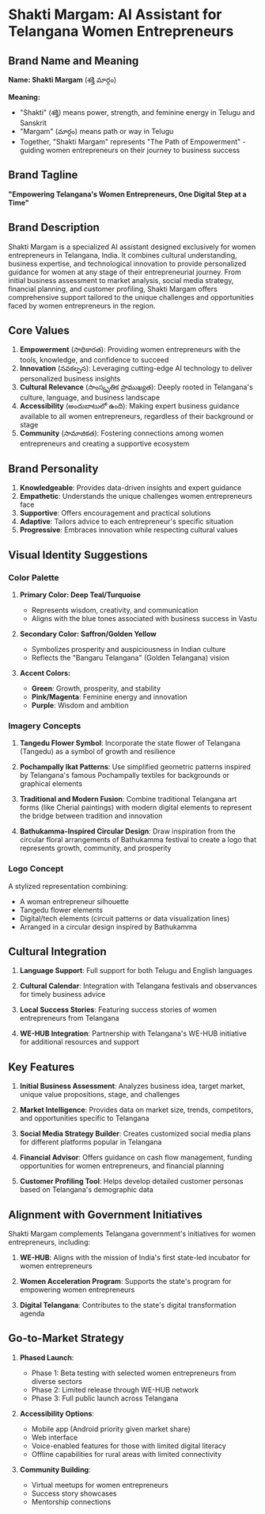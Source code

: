 # Shakti Margam: AI Assistant for Telangana Women Entrepreneurs

## Brand Name and Meaning

**Name: Shakti Margam** (శక్తి మార్గం)

**Meaning:**
- "Shakti" (శక్తి) means power, strength, and feminine energy in Telugu and Sanskrit
- "Margam" (మార్గం) means path or way in Telugu
- Together, "Shakti Margam" represents "The Path of Empowerment" - guiding women entrepreneurs on their journey to business success

## Brand Tagline

**"Empowering Telangana's Women Entrepreneurs, One Digital Step at a Time"**

## Brand Description

Shakti Margam is a specialized AI assistant designed exclusively for women entrepreneurs in Telangana, India. It combines cultural understanding, business expertise, and technological innovation to provide personalized guidance for women at any stage of their entrepreneurial journey. From initial business assessment to market analysis, social media strategy, financial planning, and customer profiling, Shakti Margam offers comprehensive support tailored to the unique challenges and opportunities faced by women entrepreneurs in the region.

## Core Values

1. **Empowerment** (సాధికారత): Providing women entrepreneurs with the tools, knowledge, and confidence to succeed
2. **Innovation** (నవకల్పన): Leveraging cutting-edge AI technology to deliver personalized business insights
3. **Cultural Relevance** (సాంస్కృతిక ప్రాముఖ్యత): Deeply rooted in Telangana's culture, language, and business landscape
4. **Accessibility** (అందుబాటులో ఉంది): Making expert business guidance available to all women entrepreneurs, regardless of their background or stage
5. **Community** (సామాజికత): Fostering connections among women entrepreneurs and creating a supportive ecosystem

## Brand Personality

1. **Knowledgeable**: Provides data-driven insights and expert guidance
2. **Empathetic**: Understands the unique challenges women entrepreneurs face
3. **Supportive**: Offers encouragement and practical solutions
4. **Adaptive**: Tailors advice to each entrepreneur's specific situation
5. **Progressive**: Embraces innovation while respecting cultural values

## Visual Identity Suggestions

### Color Palette

1. **Primary Color: Deep Teal/Turquoise**
   - Represents wisdom, creativity, and communication
   - Aligns with the blue tones associated with business success in Vastu

2. **Secondary Color: Saffron/Golden Yellow**
   - Symbolizes prosperity and auspiciousness in Indian culture
   - Reflects the "Bangaru Telangana" (Golden Telangana) vision

3. **Accent Colors:**
   - **Green**: Growth, prosperity, and stability
   - **Pink/Magenta**: Feminine energy and innovation
   - **Purple**: Wisdom and ambition

### Imagery Concepts

1. **Tangedu Flower Symbol**: Incorporate the state flower of Telangana (Tangedu) as a symbol of growth and resilience

2. **Pochampally Ikat Patterns**: Use simplified geometric patterns inspired by Telangana's famous Pochampally textiles for backgrounds or graphical elements

3. **Traditional and Modern Fusion**: Combine traditional Telangana art forms (like Cherial paintings) with modern digital elements to represent the bridge between tradition and innovation

4. **Bathukamma-Inspired Circular Design**: Draw inspiration from the circular floral arrangements of Bathukamma festival to create a logo that represents growth, community, and prosperity

### Logo Concept

A stylized representation combining:
- A woman entrepreneur silhouette
- Tangedu flower elements
- Digital/tech elements (circuit patterns or data visualization lines)
- Arranged in a circular design inspired by Bathukamma

## Cultural Integration

1. **Language Support**: Full support for both Telugu and English languages

2. **Cultural Calendar**: Integration with Telangana festivals and observances for timely business advice

3. **Local Success Stories**: Featuring success stories of women entrepreneurs from Telangana

4. **WE-HUB Integration**: Partnership with Telangana's WE-HUB initiative for additional resources and support

## Key Features

1. **Initial Business Assessment**: Analyzes business idea, target market, unique value propositions, stage, and challenges

2. **Market Intelligence**: Provides data on market size, trends, competitors, and opportunities specific to Telangana

3. **Social Media Strategy Builder**: Creates customized social media plans for different platforms popular in Telangana

4. **Financial Advisor**: Offers guidance on cash flow management, funding opportunities for women entrepreneurs, and financial planning

5. **Customer Profiling Tool**: Helps develop detailed customer personas based on Telangana's demographic data

## Alignment with Government Initiatives

Shakti Margam complements Telangana government's initiatives for women entrepreneurs, including:

1. **WE-HUB**: Aligns with the mission of India's first state-led incubator for women entrepreneurs

2. **Women Acceleration Program**: Supports the state's program for empowering women entrepreneurs

3. **Digital Telangana**: Contributes to the state's digital transformation agenda

## Go-to-Market Strategy

1. **Phased Launch**:
   - Phase 1: Beta testing with selected women entrepreneurs from diverse sectors
   - Phase 2: Limited release through WE-HUB network
   - Phase 3: Full public launch across Telangana

2. **Accessibility Options**:
   - Mobile app (Android priority given market share)
   - Web interface
   - Voice-enabled features for those with limited digital literacy
   - Offline capabilities for rural areas with limited connectivity

3. **Community Building**:
   - Virtual meetups for women entrepreneurs
   - Success story showcases
   - Mentorship connections